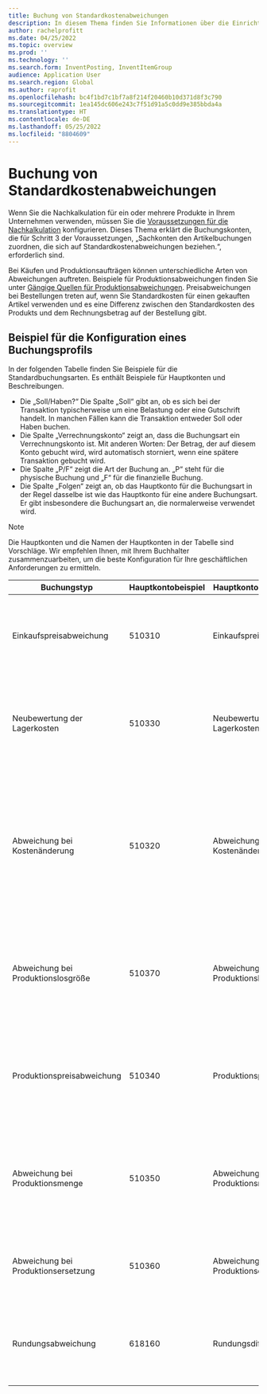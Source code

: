 ```yaml
---
title: Buchung von Standardkostenabweichungen
description: In diesem Thema finden Sie Informationen über die Einrichtung von Buchungsprofilen für die Nachkalkulation.
author: rachelprofitt
ms.date: 04/25/2022
ms.topic: overview
ms.prod: ''
ms.technology: ''
ms.search.form: InventPosting, InventItemGroup
audience: Application User
ms.search.region: Global
ms.author: raprofit
ms.openlocfilehash: bc4f1bd7c1bf7a8f214f20460b10d371d8f3c790
ms.sourcegitcommit: 1ea145dc606e243c7f51d91a5c0dd9e385bbda4a
ms.translationtype: HT
ms.contentlocale: de-DE
ms.lasthandoff: 05/25/2022
ms.locfileid: "8804609"
---
```

# <a name="standard-cost-variance-posting"></a>Buchung von Standardkostenabweichungen

Wenn Sie die Nachkalkulation für ein oder mehrere Produkte in Ihrem Unternehmen verwenden, müssen Sie die [Voraussetzungen für die Nachkalkulation](/supply-chain/cost-management/prerequisites-standard-costs.md) konfigurieren. Dieses Thema erklärt die Buchungskonten, die für Schritt 3 der Voraussetzungen, „Sachkonten den Artikelbuchungen zuordnen, die sich auf Standardkostenabweichungen beziehen.“, erforderlich sind.

Bei Käufen und Produktionsaufträgen können unterschiedliche Arten von Abweichungen auftreten. Beispiele für Produktionsabweichungen finden Sie unter [Gängige Quellen für Produktionsabweichungen](/supply-chain/cost-management/common-sources-of-production-variances.md). Preisabweichungen bei Bestellungen treten auf, wenn Sie Standardkosten für einen gekauften Artikel verwenden und es eine Differenz zwischen den Standardkosten des Produkts und dem Rechnungsbetrag auf der Bestellung gibt.

## <a name="sample-posting-profile-configuration"></a>Beispiel für die Konfiguration eines Buchungsprofils

In der folgenden Tabelle finden Sie Beispiele für die Standardbuchungsarten. Es enthält Beispiele für Hauptkonten und Beschreibungen.

- Die „Soll/Haben?“ Die Spalte „Soll“ gibt an, ob es sich bei der Transaktion typischerweise um eine Belastung oder eine Gutschrift handelt. In manchen Fällen kann die Transaktion entweder Soll oder Haben buchen.
- Die Spalte „Verrechnungskonto“ zeigt an, dass die Buchungsart ein Verrechnungskonto ist. Mit anderen Worten: Der Betrag, der auf diesem Konto gebucht wird, wird automatisch storniert, wenn eine spätere Transaktion gebucht wird.
- Die Spalte „P/F“ zeigt die Art der Buchung an. „P“ steht für die physische Buchung und „F“ für die finanzielle Buchung.
- Die Spalte „Folgen“ zeigt an, ob das Hauptkonto für die Buchungsart in der Regel dasselbe ist wie das Hauptkonto für eine andere Buchungsart. Er gibt insbesondere die Buchungsart an, die normalerweise verwendet wird.

> [!NOTE]
> Die Hauptkonten und die Namen der Hauptkonten in der Tabelle sind Vorschläge. Wir empfehlen Ihnen, mit Ihrem Buchhalter zusammenzuarbeiten, um die beste Konfiguration für Ihre geschäftlichen Anforderungen zu ermitteln.

| Buchungstyp | Hauptkontobeispiel | Hauptkonto-Namenbeispiel | Kontotyp | Soll/Haben? | Clearingkonto | P/F | Folgen | Description |
|--------------|----------------------|---------------------------|--------------|---------------|------------------|-----|--------|-------------|
| Einkaufspreisabweichung | 510310 | Einkaufspreisabweichung | Ausgaben | Entweder | Nein | Fr | Nicht zutreffend | Dieses Konto wird verwendet, wenn es eine Abweichung zwischen dem Einkaufspreis und den Standardkosten auf einer Bestellung gibt. |
| Neubewertung der Lagerkosten | 510330 | Neubewertung der Lagerkosten | Ausgaben | Entweder | Nein | Fr | Nicht zutreffend | Dieses Konto wird verwendet, wenn eine neue Kalkulationsversion für einen Standardkostenartikel aktiviert wird, um den Lagerbestand neu zu bewerten. |
| Abweichung bei Kostenänderung | 510320 | Abweichung bei Kostenänderung | Ausgaben | Entweder | Nein | Fr | Nicht zutreffend | Dieses Konto wird verwendet, wenn es Unterschiede bei den Standardkosten zwischen den Standorten gibt oder wenn ein Artikel zurückgegeben wird und sich die ursprünglichen Standardkosten von den aktuellen Standardkosten für ein Produkt unterscheiden. |
| Abweichung bei Produktionslosgröße | 510370 | Abweichung bei Produktionslosgröße | Ausgaben | Entweder | Nein | Fr | Nicht zutreffend | Dieses Konto wird verwendet, wenn es Differenzen zwischen der Kalkulationsbasis der Stückliste und der tatsächlichen Menge für die Nachkalkulation des Fertigungsauftrags gibt. |
| Produktionspreisabweichung | 510340 | Produktionspreisabweichung | Ausgaben | Entweder | Nein | Fr | Nicht zutreffend | Dieses Konto wird verwendet, wenn es Preisunterschiede zwischen den geschätzten Kosten und den tatsächlichen Kosten für einen Produktionsauftrag gibt. |
| Abweichung bei Produktionsmenge | 510350 | Abweichung bei Produktionsmenge | Ausgaben | Entweder | Nein | Fr | Nicht zutreffend | Dieses Konto wird verwendet, wenn es Mengendifferenzen zwischen den geschätzten Kosten und den tatsächlichen Kosten für einen Produktionsauftrag gibt. |
| Abweichung bei Produktionsersetzung | 510360 | Abweichung bei Produktionsersetzung | Ausgaben | Entweder | Nein | Fr | Nicht zutreffend | Dieses Konto wird verwendet, wenn es bei einem Produktionsauftrag zu einem unerwarteten Verbrauch kommt. |
| Rundungsabweichung | 618160 | Rundungsdifferenz | Ausgaben | Entweder | Nein | Fr | Nicht zutreffend | Dieses Konto wird verwendet, wenn bei der Nachkalkulation der Produktionskosten eine Rundungsdifferenz auftritt. |
